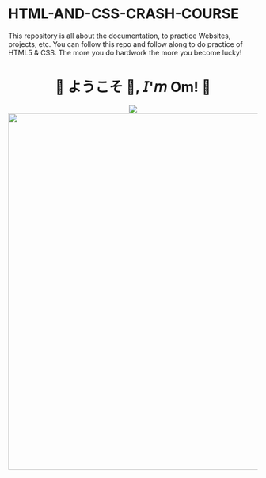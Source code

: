 # HTML-AND-CSS-CRASH-COURSE
This repository is all about the documentation, to practice Websites, projects, etc.
You can follow this repo and follow along to do practice of HTML5 & CSS.
The more you do hardwork the more you become lucky!

<h1 align="center">💠 ようこそ 👋, 𝘐'𝘮 Om! 💠</h1>
<div align="center">
  <img src="https://media1.giphy.com/media/v1.Y2lkPTc5MGI3NjExbWd6dmNnMmM0ZGxxaTVwYnJjb2xwdHoyenJpNjhiM205Y3hlYnd3MSZlcD12MV9pbnRlcm5hbF9naWZfYnlfaWQmY3Q9Zw/OOE7lMBvw5zHUqSSlB/giphy.webp">
  <img width="720" height="auto" src=Add-ons/FSN.gif>
</div>
